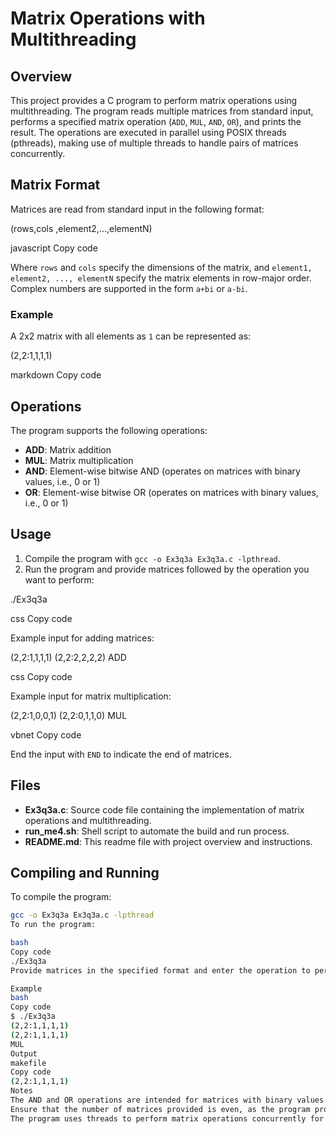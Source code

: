 # Matrix Operations with Multithreading

## Overview

This project provides a C program to perform matrix operations using multithreading. The program reads multiple matrices from standard input, performs a specified matrix operation (`ADD`, `MUL`, `AND`, `OR`), and prints the result. The operations are executed in parallel using POSIX threads (pthreads), making use of multiple threads to handle pairs of matrices concurrently.

## Matrix Format

Matrices are read from standard input in the following format:

(rows,cols
,element2,...,elementN)

javascript
Copy code

Where `rows` and `cols` specify the dimensions of the matrix, and `element1, element2, ..., elementN` specify the matrix elements in row-major order. Complex numbers are supported in the form `a+bi` or `a-bi`.

### Example

A 2x2 matrix with all elements as `1` can be represented as:

(2,2:1,1,1,1)

markdown
Copy code

## Operations

The program supports the following operations:

- **ADD**: Matrix addition
- **MUL**: Matrix multiplication
- **AND**: Element-wise bitwise AND (operates on matrices with binary values, i.e., 0 or 1)
- **OR**: Element-wise bitwise OR (operates on matrices with binary values, i.e., 0 or 1)

## Usage

1. Compile the program with `gcc -o Ex3q3a Ex3q3a.c -lpthread`.
2. Run the program and provide matrices followed by the operation you want to perform:

./Ex3q3a

css
Copy code

Example input for adding matrices:

(2,2:1,1,1,1)
(2,2:2,2,2,2)
ADD

css
Copy code

Example input for matrix multiplication:

(2,2:1,0,0,1)
(2,2:0,1,1,0)
MUL

vbnet
Copy code

End the input with `END` to indicate the end of matrices.

## Files

- **Ex3q3a.c**: Source code file containing the implementation of matrix operations and multithreading.
- **run_me4.sh**: Shell script to automate the build and run process.
- **README.md**: This readme file with project overview and instructions.

## Compiling and Running

To compile the program:

```bash
gcc -o Ex3q3a Ex3q3a.c -lpthread
To run the program:

bash
Copy code
./Ex3q3a
Provide matrices in the specified format and enter the operation to perform. End the input with END.

Example
bash
Copy code
$ ./Ex3q3a
(2,2:1,1,1,1)
(2,2:1,1,1,1)
MUL
Output
makefile
Copy code
(2,2:1,1,1,1)
Notes
The AND and OR operations are intended for matrices with binary values (0 or 1).
Ensure that the number of matrices provided is even, as the program processes pairs of matrices.
The program uses threads to perform matrix operations concurrently for efficiency.
